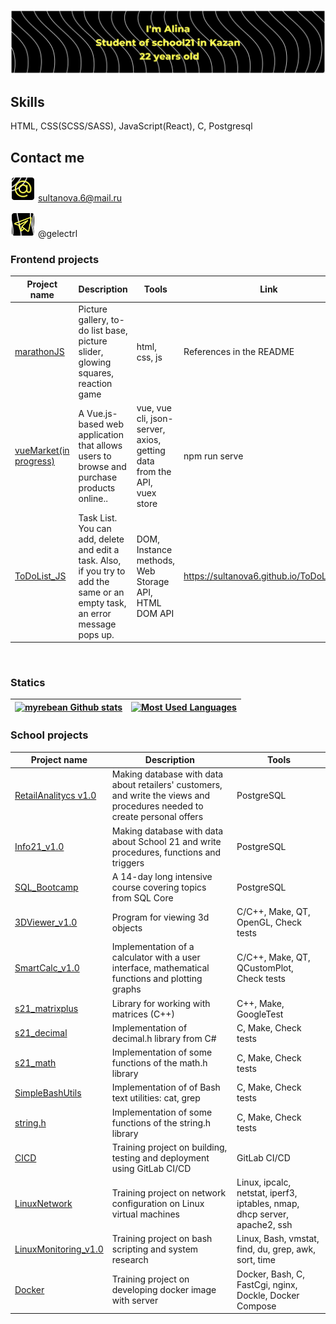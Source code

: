 ![header](img/img1.png)

## Skills
HTML, CSS(SCSS/SASS), JavaScript(React), C, Postgresql

## Contact me
![mail](img/mail.svg) sultanova.6@mail.ru <br>

![telegram](img/teleg.svg) @gelectrl <br>

### Frontend projects
| Project name | Description | Tools | Link |
| - | - | - | - |
| [marathonJS](https://github.com/sultanova6/marathonJS) | Picture gallery, to-do list base, picture slider, glowing squares, reaction game | html, css, js | References in the README |
| [vueMarket(in progress)](https://github.com/sultanova6/vueMarket) | A Vue.js-based web application that allows users to browse and purchase products online.. | vue, vue cli, json-server, axios, getting data from the API, vuex store | npm run serve |
| [ToDoList_JS](https://github.com/sultanova6/ToDoList_JS) | Task List. You can add, delete and edit a task. Also, if you try to add the same or an empty task, an error message pops up. | DOM, Instance methods, Web Storage API, HTML DOM API | https://sultanova6.github.io/ToDoList_JS/ |
<br>

### Statics
|[![myrebean Github stats](https://github-readme-stats.vercel.app/api?username=myrebean&count_private=true&show_icons=true&hide=contribs,issues&hide_border=true&theme=dark)](https://github.com/myrebean?tab=repositories) | [![Most Used Languages](https://github-readme-stats.vercel.app/api/top-langs/?username=myrebean&layout=compact&hide_border=true&hide=vue,javascript,css,html,roff,scss&theme=dark)](https://github.com/myrebean?tab=repositories) |
|---|---|

### School projects
| Project name | Description | Tools |
|-|-|-|
| [RetailAnalitycs v1.0](https://github.com/sultanova6/RetailAnalitycs_v1.0) | Making database with data about retailers' customers, and write the views and procedures needed to create personal offers | PostgreSQL
| [Info21_v1.0](https://github.com/sultanova6/Info21_v1.0) | Making database with data about School 21 and write procedures, functions and triggers | PostgreSQL
| [SQL_Bootcamp](https://github.com/sultanova6/SQL_Bootcamp) | A 14-day long intensive course covering topics from SQL Core | PostgreSQL
| [3DViewer_v1.0](https://github.com/sultanova6/3DViewer_v1.0) | Program for viewing 3d objects | C/C++, Make, QT, OpenGL, Check tests
| [SmartCalc_v1.0](https://github.com/sultanova6/SmartCalc_v1.0) | Implementation of a calculator with a user interface, mathematical functions and plotting graphs | C/C++, Make, QT, QCustomPlot, Check tests
| [s21_matrixplus](https://github.com/sultanova6/s21_matrixplus) | Library for working with matrices (C++) | C++, Make, GoogleTest
| [s21_decimal](https://github.com/sultanova6/s21_decimal) | Implementation of decimal.h library from C# | C, Make, Check tests
| [s21_math](https://github.com/sultanova6/s21_math) | Implementation of some functions of the math.h library | C, Make, Check tests
| [SimpleBashUtils](https://github.com/sultanova6/SimpleBashUtils) | Implementation of of Bash text utilities: cat, grep | C, Make, Check tests
| [string.h](https://github.com/sultanova6/s21_string) | Implementation of some functions of the string.h library | C, Make, Check tests
| [CICD](https://github.com/sultanova6/CICD) | Training project on building, testing and deployment using GitLab CI/CD | GitLab CI/CD
| [LinuxNetwork](https://github.com/sultanova6/Linux_Network) | Training project on network configuration on Linux virtual machines                              | Linux, ipcalc, netstat, iperf3, iptables, nmap, dhcp server, apache2, ssh
| [LinuxMonitoring_v1.0](https://github.com/sultanova6/LinuxMonitoring_v1.0) | Training project on bash scripting and system research | Linux, Bash, vmstat, find, du, grep, awk, sort, time
| [Docker](https://github.com/sultanova6/Docker) | Training project on developing docker image with server | Docker, Bash, C, FastCgi, nginx, Dockle, Docker Compose
<br>
